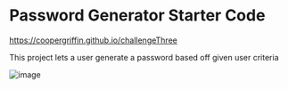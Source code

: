 # Password Generator Starter Code

https://coopergriffin.github.io/challengeThree

This project lets a user generate a password based off given user criteria 

![image](https://github.com/coopergriffin/challengeThree/assets/9081896/a2b8a858-c225-45b1-a4f7-8c2c35b0ea4b)
